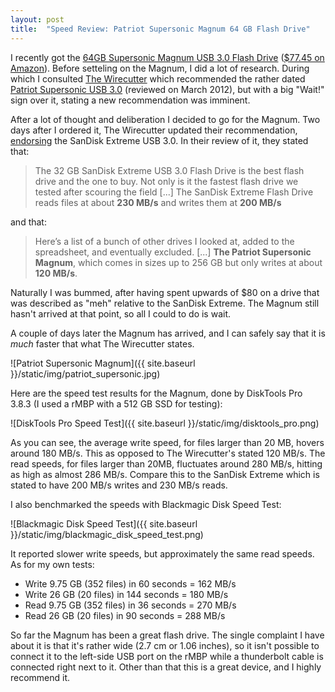 ```yaml
---
layout: post
title:  "Speed Review: Patriot Supersonic Magnum 64 GB Flash Drive"
---
```


I recently got the [64GB Supersonic Magnum USB 3.0 Flash Drive](http://www.patriotmemory.com/product/detail.jsp?prodline=7&catid=92&prodgroupid=208&id=1066&type=23) ([$77.45 on Amazon](http://www.amazon.com/electronics/dp/B004ZNA3UA)). Before setteling on the Magnum, I did a lot of research. During which I consulted [The Wirecutter](http://thewirecutter.com) which recommended the rather dated [Patriot Supersonic USB 3.0](http://thewirecutter.com/reviews/patriot-supersonic-best-usb-flash-drive/) (reviewed on March 2012), but with a big "Wait!" sign over it, stating a new recommendation was imminent.

After a lot of thought and deliberation I decided to go for the Magnum. Two days after I ordered it, The Wirecutter updated their recommendation, [endorsing](http://thewirecutter.com/reviews/the-best-usb-3-0-thumb-drive/) the SanDisk Extreme USB 3.0. In their review of it, they stated that:

> The 32 GB SanDisk Extreme USB 3.0 Flash Drive is the best flash drive and the one to buy. Not only is it the fastest flash drive we tested after scouring the field [...] The SanDisk Extreme Flash Drive reads files at about **230 MB/s** and writes them at **200 MB/s**

and that:

> Here’s a list of a bunch of other drives I looked at, added to the spreadsheet, and eventually excluded. [...]
> **The Patriot Supersonic Magnum**, which comes in sizes up to 256 GB but only writes at about **120 MB/s**.

Naturally I was bummed, after having spent upwards of $80 on a drive that was described as "meh" relative to the SanDisk Extreme. The Magnum still hasn't arrived at that point, so all I could to do is wait.

A couple of days later the Magnum has arrived, and I can safely say that it is *much* faster that what The Wirecutter states.

![Patriot Supersonic Magnum]({{ site.baseurl }}/static/img/patriot_supersonic.jpg)

Here are the speed test results for the Magnum, done by DiskTools Pro 3.8.3 (I used a rMBP with a 512 GB SSD for testing):

![DiskTools Pro Speed Test]({{ site.baseurl }}/static/img/disktools_pro.png)

As you can see, the average write speed, for files larger than 20 MB, hovers around 180 MB/s. This as opposed to The Wirecutter's stated 120 MB/s. The read speeds, for files larger than 20MB, fluctuates around 280 MB/s, hitting as high as almost 286 MB/s. Compare this to the SanDisk Extreme which is stated to have 200 MB/s writes and 230 MB/s reads.

I also benchmarked the speeds with Blackmagic Disk Speed Test:

![Blackmagic Disk Speed Test]({{ site.baseurl }}/static/img/blackmagic_disk_speed_test.png)

It reported slower write speeds, but approximately the same read speeds. As for my own tests:

* Write 9.75 GB (352 files) in 60 seconds = 162 MB/s
* Write 26 GB (20 files) in 144 seconds = 180 MB/s
* Read 9.75 GB (352 files) in 36 seconds = 270 MB/s
* Read 26 GB (20 files) in 90 seconds = 288 MB/s

So far the Magnum has been a great flash drive. The single complaint I have about it is that it's rather wide (2.7 cm or 1.06 inches), so it isn't possible to connect it to the left-side USB port on the rMBP while a thunderbolt cable is connected right next to it. Other than that this is a great device, and I highly recommend it.
